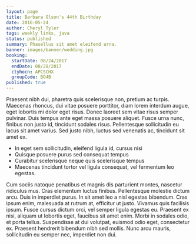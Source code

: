 ```yaml
---
layout: page
title: Barbara Olson's 44th Birthday
date: 2016-05-24
author: Cheryl Tyler
tags: weekly links, java
status: published
summary: Phasellus sit amet eleifend urna.
banner: images/banner/wedding.jpg
booking:
  startDate: 08/24/2017
  endDate: 08/28/2017
  ctyhocn: APCSCHX
  groupCode: BO4B
published: true
---
```

Praesent nibh dui, pharetra quis scelerisque non, pretium ac turpis. Maecenas rhoncus, dui vitae posuere porttitor, diam lorem interdum augue, eget lobortis mi dolor eget risus. Donec laoreet sem vitae risus semper pulvinar. Duis tempus ante eget massa posuere aliquet. Fusce urna nunc, finibus non justo id, tincidunt sodales risus. Pellentesque sollicitudin eu lacus sit amet varius. Sed justo nibh, luctus sed venenatis ac, tincidunt sit amet ex.

* In eget sem sollicitudin, eleifend ligula id, cursus nisi
* Quisque posuere purus sed consequat tempus
* Curabitur scelerisque neque quis scelerisque tempus
* Maecenas tincidunt tortor vel ligula consequat, vel fermentum leo egestas.

Cum sociis natoque penatibus et magnis dis parturient montes, nascetur ridiculus mus. Cras elementum luctus finibus. Pellentesque molestie dictum arcu. Duis in imperdiet purus. In sit amet leo a nisl egestas bibendum. Cras ipsum enim, malesuada at rutrum at, efficitur ut justo. Vivamus quis facilisis ipsum. Fusce cursus dictum orci, vel semper ligula egestas eu. Praesent ex nisi, aliquam ut lobortis eget, faucibus sit amet enim. Morbi in sodales odio, et porta tellus. Suspendisse at dui volutpat, euismod odio eget, consectetur ex. Praesent hendrerit bibendum nibh sed mollis. Nunc arcu mauris, sollicitudin eu semper nec, imperdiet non dui.
